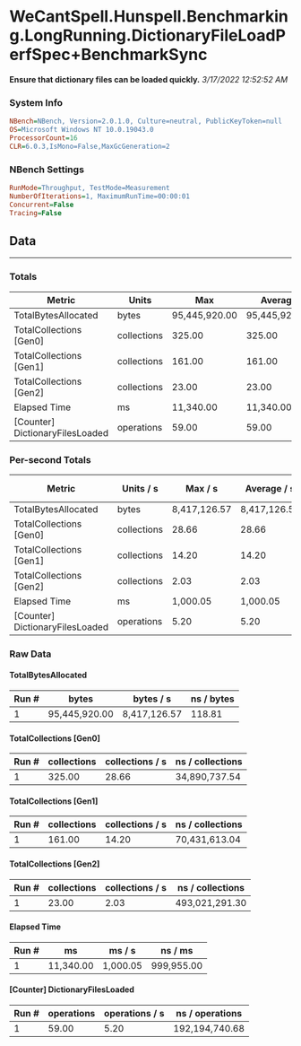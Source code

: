 ﻿# WeCantSpell.Hunspell.Benchmarking.LongRunning.DictionaryFileLoadPerfSpec+BenchmarkSync
__Ensure that dictionary files can be loaded quickly.__
_3/17/2022 12:52:52 AM_
### System Info
```ini
NBench=NBench, Version=2.0.1.0, Culture=neutral, PublicKeyToken=null
OS=Microsoft Windows NT 10.0.19043.0
ProcessorCount=16
CLR=6.0.3,IsMono=False,MaxGcGeneration=2
```

### NBench Settings
```ini
RunMode=Throughput, TestMode=Measurement
NumberOfIterations=1, MaximumRunTime=00:00:01
Concurrent=False
Tracing=False
```

## Data
-------------------

### Totals
|          Metric |           Units |             Max |         Average |             Min |          StdDev |
|---------------- |---------------- |---------------- |---------------- |---------------- |---------------- |
|TotalBytesAllocated |           bytes |   95,445,920.00 |   95,445,920.00 |   95,445,920.00 |            0.00 |
|TotalCollections [Gen0] |     collections |          325.00 |          325.00 |          325.00 |            0.00 |
|TotalCollections [Gen1] |     collections |          161.00 |          161.00 |          161.00 |            0.00 |
|TotalCollections [Gen2] |     collections |           23.00 |           23.00 |           23.00 |            0.00 |
|    Elapsed Time |              ms |       11,340.00 |       11,340.00 |       11,340.00 |            0.00 |
|[Counter] DictionaryFilesLoaded |      operations |           59.00 |           59.00 |           59.00 |            0.00 |

### Per-second Totals
|          Metric |       Units / s |         Max / s |     Average / s |         Min / s |      StdDev / s |
|---------------- |---------------- |---------------- |---------------- |---------------- |---------------- |
|TotalBytesAllocated |           bytes |    8,417,126.57 |    8,417,126.57 |    8,417,126.57 |            0.00 |
|TotalCollections [Gen0] |     collections |           28.66 |           28.66 |           28.66 |            0.00 |
|TotalCollections [Gen1] |     collections |           14.20 |           14.20 |           14.20 |            0.00 |
|TotalCollections [Gen2] |     collections |            2.03 |            2.03 |            2.03 |            0.00 |
|    Elapsed Time |              ms |        1,000.05 |        1,000.05 |        1,000.05 |            0.00 |
|[Counter] DictionaryFilesLoaded |      operations |            5.20 |            5.20 |            5.20 |            0.00 |

### Raw Data
#### TotalBytesAllocated
|           Run # |           bytes |       bytes / s |      ns / bytes |
|---------------- |---------------- |---------------- |---------------- |
|               1 |   95,445,920.00 |    8,417,126.57 |          118.81 |

#### TotalCollections [Gen0]
|           Run # |     collections | collections / s |ns / collections |
|---------------- |---------------- |---------------- |---------------- |
|               1 |          325.00 |           28.66 |   34,890,737.54 |

#### TotalCollections [Gen1]
|           Run # |     collections | collections / s |ns / collections |
|---------------- |---------------- |---------------- |---------------- |
|               1 |          161.00 |           14.20 |   70,431,613.04 |

#### TotalCollections [Gen2]
|           Run # |     collections | collections / s |ns / collections |
|---------------- |---------------- |---------------- |---------------- |
|               1 |           23.00 |            2.03 |  493,021,291.30 |

#### Elapsed Time
|           Run # |              ms |          ms / s |         ns / ms |
|---------------- |---------------- |---------------- |---------------- |
|               1 |       11,340.00 |        1,000.05 |      999,955.00 |

#### [Counter] DictionaryFilesLoaded
|           Run # |      operations |  operations / s | ns / operations |
|---------------- |---------------- |---------------- |---------------- |
|               1 |           59.00 |            5.20 |  192,194,740.68 |


